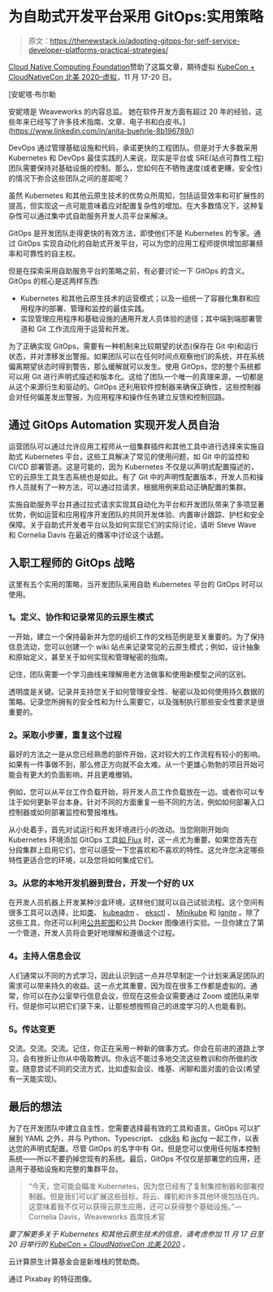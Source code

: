 # 为自助式开发平台采用 GitOps:实用策略

> 原文：<https://thenewstack.io/adopting-gitops-for-self-service-developer-platforms-practical-strategies/>

[Cloud Native Computing Foundation](http://cncf.io/)赞助了这篇文章，期待虚拟 [KubeCon + CloudNativeCon 北美 2020–虚拟](https://events.linuxfoundation.org/kubecon-cloudnativecon-north-america/)，11 月 17-20 日。

 [安妮塔·布尔勒

安妮塔是 Weaveworks 的内容总监。
她在软件开发方面有超过 20 年的经验，这些年来已经写了许多技术指南、文章、电子书和白皮书。](https://www.linkedin.com/in/anita-buehrle-8b196789/) 

DevOps 通过管理基础设施和代码，承诺更快的工程团队。但是对于大多数采用 Kubernetes 和 DevOps 最佳实践的人来说，现实是平台或 SRE(站点可靠性工程)团队需要保持对基础设施的控制。那么，您如何在不牺牲速度(或者更糟，安全性)的情况下弥合这些团队之间的差距呢？

虽然 Kubernetes 和其他云原生技术的优势众所周知，包括运营效率和可扩展性的提高，但实现这一点可能意味着应对配置复杂性的增加。在大多数情况下，这种复杂性可以通过集中式自助服务开发人员平台来解决。

GitOps 是开发团队走得更快的有效方法，即使他们不是 Kubernetes 的专家。通过 GitOps 实现自动化的自助式开发平台，可以为您的应用工程师提供增加部署频率和可靠性的自主权。

但是在探索采用自助服务平台的策略之前，有必要讨论一下 GitOps 的含义。GitOps 的核心是这两样东西:

*   Kubernetes 和其他云原生技术的运营模式；以及一组统一了容器化集群和应用程序的部署、管理和监控的最佳实践。
*   实现管理应用程序和基础设施的通用开发人员体验的途径；其中端到端部署管道和 Git 工作流应用于运营和开发。

为了正确实现 GitOps，需要有一种机制来比较期望的状态(保存在 Git 中)和运行状态，并对漂移发出警报。如果团队可以在任何时间点观察他们的系统，并在系统偏离期望状态时得到警告，那么缓解就可以发生。使用 GitOps，您的整个系统都可以用 Git 进行声明式描述和版本化。这给了团队一个唯一的真理来源，一切都是从这个来源衍生和驱动的。GitOps 还利用软件控制器来确保正确性，这些控制器会对任何偏差发出警报，为应用程序和操作任务建立反馈和控制回路。

## **通过 GitOps Automation 实现开发人员自治**

运营团队可以通过允许应用工程师从一组集群插件和其他工具中进行选择来实施自助式 Kubernetes 平台，这些工具解决了常见的使用问题，如 Git 中的监控和 CI/CD 部署管道。这是可能的，因为 Kubernetes 不仅是以声明式配置描述的，它的云原生工具生态系统也是如此。有了 Git 中的声明性配置版本，开发人员和操作人员就有了一种方法，可以通过拉请求，根据用例来启动正确配置的集群。

实施自助服务平台并通过拉式请求实现其自动化为平台和开发团队带来了多项显著优势，例如运营和应用程序开发团队的共同开发体验、内置审计跟踪、护栏和安全保障。关于自助式开发者平台以及如何实现它们的实际讨论，请听 Steve Wave 和 Cornelia Davis 在最近的播客中讨论这个话题。

## **入职工程师的 GitOps 战略**

这里有五个实用的策略，当开发团队采用自助 Kubernetes 平台的 GitOps 时可以使用。

### **1。定义、协作和记录常见的云原生模式**

一开始，建立一个保持最新并为您的组织工作的文档范例是至关重要的。为了保持信息流动，您可以创建一个 wiki 站点来记录常见的云原生模式；例如，设计抽象和原始定义，甚至关于如何实现和管理秘密的指南。

记住，团队需要一个学习曲线来理解用老方法做事和使用新模型之间的区别。

透明度是关键。记录并支持您关于如何管理安全性、秘密以及如何使用持久数据的策略。记录您所拥有的安全性和为什么需要它，以及强制执行那些安全性要求是很重要的。

### **2。采取小步骤，重复这个过程**

最好的方法之一是从您已经熟悉的部件开始，这对较大的工作流程有较小的影响。如果有一件事做不到，那么修正方向就不会太难。从一个更雄心勃勃的项目开始可能会有更大的负面影响，并且更难撤销。

例如，您可以从平台工作负载开始，将开发人员工作负载放在一边。或者你可以专注于如何更新平台本身。针对不同的方面重复一些不同的方法，例如如何部署入口控制器或如何部署监控和警报堆栈。

从小处着手，首先对试运行和开发环境进行小的改动。当您刚刚开始向 Kubernetes 环境添加 GitOps 工具[如 Flux](https://github.com/fluxcd/flux) 时，这一点尤为重要。如果您首先在分段集群上启用它们，您可以感受一下您喜欢和不喜欢的特性。这允许您决定哪些特性更适合您的环境，以及您将如何集成它们。

### **3。从您的本地开发机器到登台**，开发一个好的 UX

在开发人员机器上开发某种沙盒环境，这样他们就可以自己试验流程。这个空间有很多工具可以选择，比如[类](https://kind.sigs.k8s.io/)、 [kubeadm](https://kubernetes.io/docs/setup/production-environment/tools/kubeadm/create-cluster-kubeadm/) 、 [eksctl](https://eksctl.io/) 、 [Minikube](https://kubernetes.io/docs/setup/learning-environment/minikube/) 和 [Ignite](https://github.com/weaveworks/ignite) 。除了这些工具，你还可以利用[公共舵图](https://artifacthub.io/)和公共 Docker 图像进行实验。一旦你建立了第一个管道，开发人员将会更好地理解和遵循这个过程。

### **4。主持人信息会议**

人们通常以不同的方式学习，因此认识到这一点并尽早制定一个计划来满足团队的需求可以带来持久的收益。这一点尤其重要，因为现在很多工作都是虚拟的。通常，你可以在办公室举行信息会议，但现在这些会议需要通过 Zoom 或团队来举行。但是你可以把它们录下来，让那些想按照自己的进度学习的人也能看到。

### **5。传达变更**

交流。交流。交流。记住，你正在采用一种新的做事方式。你会在前进的道路上学习，会有挫折让你从中吸取教训。你永远不能过多地交流这些教训和你所做的改变。随意尝试不同的交流方式，比如虚拟会议、维基、闲聊和面对面的会议(希望有一天能实现)。

## **最后的想法**

为了在开发团队中建立自主性，您需要选择最有效的工具和语言。GitOps 可以扩展到 YAML 之外，并与 Python、Typescript、 [cdk8s](https://cdk8s.io/) 和 [jkcfg](https://github.com/jkcfg/kubernetes) 一起工作，以表达您的声明式配置。尽管 GitOps 的名字中有 Git，但是您可以使用任何版本控制系统——所以不要扔掉您现有的系统。最后，GitOps 不仅仅是部署您的应用，还适用于基础设施和完整的集群平台。

> “今天，您可能会瞄准 Kubernetes，因为您已经有了复制集控制器和部署控制器。但是我们可以扩展这些目标，将云、裸机和许多其他环境包括在内。这意味着我不仅可以获得云原生应用，还可以获得整个基础设施。”— Cornelia Davis，Weaveworks 首席技术官

*要了解更多关于 Kubernetes 和其他云原生技术的信息，请考虑参加 11 月 17 日至 20 日举行的 [KubeCon + CloudNativeCon 北美 2020](https://events.linuxfoundation.org/kubecon-cloudnativecon-north-america/) 。*

云计算原生计算基金会是新堆栈的赞助商。

通过 Pixabay 的特征图像。

<svg xmlns:xlink="http://www.w3.org/1999/xlink" viewBox="0 0 68 31" version="1.1"><title>Group</title> <desc>Created with Sketch.</desc></svg>